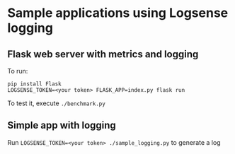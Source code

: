 # Sample applications using Logsense logging

## Flask web server with metrics and logging

To run:

```
pip install Flask
LOGSENSE_TOKEN=<your token> FLASK_APP=index.py flask run
```

To test it, execute `./benchmark.py`

## Simple app with logging

Run `LOGSENSE_TOKEN=<your token> ./sample_logging.py` to generate a log
